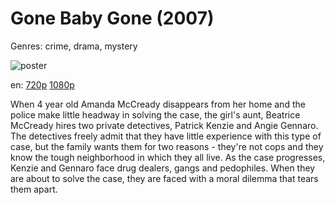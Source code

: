 # Gone Baby Gone (2007)

Genres: crime, drama, mystery

![poster](http://image.tmdb.org/t/p/w500/dXXMPxGiRegd7NNCtE5uchAKRAG.jpg)

en:
  [720p](magnet:?xt=urn:btih:42ECDA12EAE3BDFA7B06922FF0FC86264652AF89&tr=udp://glotorrents.pw:6969/announce&tr=udp://tracker.opentrackr.org:1337/announce&tr=udp://torrent.gresille.org:80/announce&tr=udp://tracker.openbittorrent.com:80&tr=udp://tracker.coppersurfer.tk:6969&tr=udp://tracker.leechers-paradise.org:6969&tr=udp://p4p.arenabg.ch:1337&tr=udp://tracker.internetwarriors.net:1337)
  [1080p](magnet:?xt=urn:btih:D8EE2C093DED57ECDB9A2BCADAF94C7073A984BE&tr=udp://glotorrents.pw:6969/announce&tr=udp://tracker.opentrackr.org:1337/announce&tr=udp://torrent.gresille.org:80/announce&tr=udp://tracker.openbittorrent.com:80&tr=udp://tracker.coppersurfer.tk:6969&tr=udp://tracker.leechers-paradise.org:6969&tr=udp://p4p.arenabg.ch:1337&tr=udp://tracker.internetwarriors.net:1337)
  


When 4 year old Amanda McCready disappears from her home and the police make little headway in solving the case, the girl's aunt, Beatrice McCready hires two private detectives, Patrick Kenzie and Angie Gennaro. The detectives freely admit that they have little experience with this type of case, but the family wants them for two reasons - they're not cops and they know the tough neighborhood in which they all live. As the case progresses, Kenzie and Gennaro face drug dealers, gangs and pedophiles. When they are about to solve the case, they are faced with a moral dilemma that tears them apart.